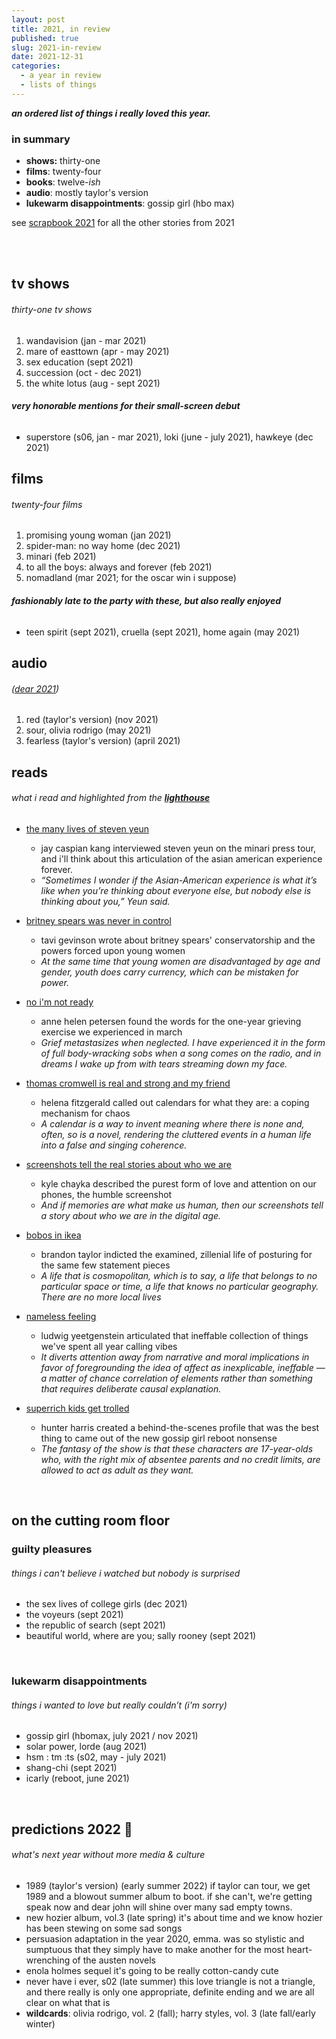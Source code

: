 ```yaml
---
layout: post
title: 2021, in review
published: true
slug: 2021-in-review
date: 2021-12-31
categories:
  - a year in review
  - lists of things
---
```


***an ordered list of things i really loved this year.*** 

### in summary

- **shows:** thirty-one
- **films**: twenty-four
- **books**: twelve-*ish*
- **audio**: mostly taylor's version
- **lukewarm disappointments**: gossip girl (hbo max)

see [scrapbook 2021](https://scrapbook.kellyluo.me/) for all the other stories from 2021

<br />

<!--more-->

<br />

## tv shows 

###### thirty-one tv shows

1. wandavision (jan - mar 2021)
2. mare of easttown (apr - may 2021)
3. sex education (sept 2021)
4. succession (oct - dec 2021)
5. the white lotus (aug - sept 2021)

###### **very honorable mentions for their small-screen debut**

- superstore (s06, jan - mar 2021), loki (june - july 2021), hawkeye (dec 2021)



## films 

###### twenty-four films

1. promising young woman (jan 2021)
2. spider-man: no way home (dec 2021)
3. minari (feb 2021)
5. to all the boys: always and forever (feb 2021)
5. nomadland (mar 2021; for the oscar win i suppose)

###### **fashionably late to the party with these, but also really enjoyed**

- teen spirit (sept 2021), cruella (sept 2021), home again (may 2021)



## audio 

###### ([dear 2021](https://open.spotify.com/playlist/6X519DwhCT1st19zYkdyEc?si=7cb17f3e63b0466c))

1. red (taylor's version) (nov 2021)
2. sour, olivia rodrigo (may 2021)
3. fearless (taylor's version) (april 2021)



## reads

###### what i read and highlighted from the **[lighthouse](https://lighthouse.kellyluo.me/)**

- [the many lives of steven yeun](https://www.nytimes.com/2021/02/03/magazine/steven-yeun.html)
  - jay caspian kang interviewed steven yeun on the minari press tour, and i'll think about this articulation of the asian american experience forever. 
  - *“Sometimes I wonder if the Asian-American experience is what it’s like when you’re thinking about everyone else, but nobody else is thinking about you,” Yeun said.*

- [britney spears was never in control](https://www.thecut.com/2021/02/tavi-gevinson-britney-spears-was-never-in-control.html)
  - tavi gevinson wrote about britney spears' conservatorship and the powers forced upon young women
  - *At the same time that young women are disadvantaged by age and gender, youth does carry currency, which can be mistaken for power.*

- [no i'm not ready](https://annehelen.substack.com/p/no-im-not-ready)
  - anne helen petersen found the words for the one-year grieving exercise we experienced in march
  - *Grief metastasizes when neglected. I have experienced it in the form of full body-wracking sobs when a song comes on the radio, and in dreams I wake up from with tears streaming down my face.*

- [thomas cromwell is real and strong and my friend](https://griefbacon.substack.com/p/thomas-cromwell-is-real-and-strong)
  - helena fitzgerald called out calendars for what they are: a coping mechanism for chaos
  - *A calendar is a way to invent meaning where there is none and, often, so is a novel, rendering the cluttered events in a human life into a false and singing coherence.*

- [screenshots tell the real stories about who we are](https://www.nytimes.com/2021/07/06/magazine/screenshots.html) 
  - kyle chayka described the purest form of love and attention on our phones, the humble screenshot
  - *And if memories are what make us human, then our screenshots tell a story about who we are in the digital age.*

- [bobos in ikea](https://blgtylr.substack.com/p/bobos-in-ikea)
  - brandon taylor indicted the examined, zillenial life of posturing for the same few statement pieces
  -  *A life that is cosmopolitan, which is to say, a life that belongs to no particular space or time, a life that knows no particular geography. There are no more local lives*

- [nameless feeling](https://reallifemag.com/nameless-feeling/)
  - ludwig yeetgenstein articulated that ineffable collection of things we've spent all year calling vibes
  - *It diverts attention away from narrative and moral implications in favor of foregrounding the idea of affect as inexplicable, ineffable — a matter of chance correlation of elements rather than something that requires deliberate causal explanation.*

- [superrich kids get trolled](https://www.vulture.com/article/gossip-girl-reboot-behind-the-scenes.html)
  - hunter harris created a behind-the-scenes profile that was the best thing to came out of the new gossip girl reboot nonsense
  - *The fantasy of the show is that these characters are 17-year-olds who, with the right mix of absentee parents and no credit limits, are allowed to act as adult as they want.* 



<br />


## on the cutting room floor

### guilty pleasures

###### things i can't believe i watched but nobody is surprised

- the sex lives of college girls (dec 2021)
- the voyeurs (sept 2021)
- the republic of search (sept 2021)
- beautiful world, where are you; sally rooney (sept 2021)

<br />

### lukewarm disappointments

###### things i wanted to love but really couldn’t (i'm sorry)

- gossip girl (hbomax, july 2021 / nov 2021)
- solar power, lorde (aug 2021)
- hsm : tm :ts (s02, may - july 2021)
- shang-chi (sept 2021)
- icarly (reboot, june 2021)

 <br />

## predictions 2022 🔮

###### what's next year without more media & culture

- 1989 (taylor's version) (early summer 2022)
  if taylor can tour, we get 1989 and a blowout summer album to boot. if she can't, we're getting speak now and dear john will shine over many sad empty towns.
- new hozier album, vol.3 (late spring)
  it's about time and we know hozier has been stewing on some sad songs
- persuasion adaptation
  in the year 2020, emma. was so stylistic and sumptuous that they simply have to make another for the most heart-wrenching of the austen novels
- enola holmes sequel
  it's going to be really cotton-candy cute
- never have i ever, s02 (late summer)
  this love triangle is not a triangle, and there really is only one appropriate, definite ending and we are all clear on what that is
- **wildcards**: olivia rodrigo, vol. 2 (fall); harry styles, vol. 3 (late fall/early winter)